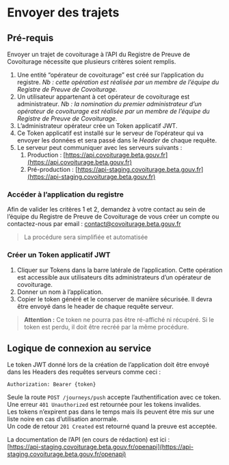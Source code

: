 # Envoyer des trajets

## Pré-requis

Envoyer un trajet de covoiturage à l’API du Registre de Preuve de Covoiturage nécessite que plusieurs critères soient remplis.

1. Une entité “opérateur de covoiturage” est créé sur l’application du registre. _Nb : cette opération est réalisée par un membre de l’équipe du Registre de Preuve de Covoiturage._
2. Un utilisateur appartenant à cet opérateur de covoiturage est administrateur. _Nb : la nomination du premier administrateur d’un opérateur de covoiturage est réalisée par un membre de l’équipe du Registre de Preuve de Covoiturage._
3. L’administrateur opérateur crée un Token applicatif JWT.
4. Ce Token applicatif est installé sur le serveur de l’opérateur qui va envoyer les données et sera passé dans le _Header_ de chaque requête.
5. Le serveur peut communiquer avec les serveurs suivants :
   1. Production : [https://api.covoiturage.beta.gouv.fr](https://api.covoiturage.beta.gouv.fr)
   2. Pré-production : [https://api-staging.covoiturage.beta.gouv.fr](https://api-staging.covoiturage.beta.gouv.fr)

### Accéder à l’application du registre <a id="docs-internal-guid-1dcfb04d-7fff-6cd0-6f9f-785ab6cd35bb"></a>

Afin de valider les critères 1 et 2, demandez à votre contact au sein de l’équipe du Registre de Preuve de Covoiturage de vous créer un compte ou contactez-nous par email : [contact@covoiturage.beta.gouv.fr](mailto:contact@covoiturage.beta.gouv.fr)

> La procédure sera simplifiée et automatisée

### Créer un Token applicatif JWT

1. Cliquer sur Tokens dans la barre latérale de l’application. Cette opération est accessible aux utilisateurs dits administrateurs d’un opérateur de covoiturage.
2. Donner un nom à l’application.
3. Copier le token généré et le conserver de manière sécurisée. Il devra être envoyé dans le header de chaque requête serveur.

> **Attention :** Ce token ne pourra pas être ré-affiché ni récupéré. Si le token est perdu, il doit être recréé par la même procédure.

## Logique de connexion au service <a id="docs-internal-guid-01c653b0-7fff-78df-7da5-a5a08a50e659"></a>

Le token JWT donné lors de la création de l’application doit être envoyé dans les Headers des requêtes serveurs comme ceci :

`Authorization: Bearer {token}`

Seule la route `POST /journeys/push` accepte l’authentification avec ce token.  
Une erreur `401 Unauthorized` est retournée pour les tokens invalides.  
Les tokens n’expirent pas dans le temps mais ils peuvent être mis sur une liste noire en cas d’utilisation anormale.  
Un code de retour `201 Created` est retourné quand la preuve est acceptée.  


La documentation de l’API \(en cours de rédaction\) est ici :  
[https://api-staging.covoiturage.beta.gouv.fr/openapi](https://api-staging.covoiturage.beta.gouv.fr/openapi)



